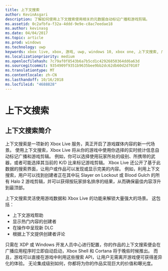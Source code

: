 ```yaml
---
title: 上下文搜索
author: KevinAsgari
description: 了解如何使用上下文搜索使用相关的元数据自动标记广播和游戏剪辑。
ms.assetid: 0c2afbfa-f32a-4ddd-9e9e-c8ac7eedae18
ms.author: kevinasg
ms.date: 04/04/2017
ms.topic: article
ms.prod: windows
ms.technology: uwp
keywords: xbox live, xbox, 游戏, uwp, windows 10, xbox one, 上下文搜索, 广播, 游戏剪辑
ms.localizationpriority: medium
ms.openlocfilehash: 7c79af0f8543b6a7b5cd1c42926850364dd6a63d
ms.sourcegitcommit: 9354909f9351b9635bee9bb2dc62db60d2d70107
ms.translationtype: MT
ms.contentlocale: zh-CN
ms.lasthandoff: 10/16/2018
ms.locfileid: "4688828"
---
```

# <a name="contextual-search"></a>上下文搜索

## <a name="introducing-contextual-search"></a>上下文搜索简介
上下文搜索是一项新的 Xbox Live 服务，真正开启了游戏媒体内容的新一代场景。  使用上下文搜索，Xbox Live 将从你的游戏中使用你选择的实时统计信息自动标记广播和游戏剪辑。 例如，你可以选择使用玩家所处的级别、所携带的武器，或者可能选择其当前的 K/D 比来标记游戏剪辑。  Xbox Live 还公开了基于此数据的搜索界面，让用户或作品可以发现或显示完美的内容。  例如，利用上下文搜索，用户可以找到创建者正在其中玩 Slayer on Lockout 或 Blood Gulch 的所有 Halo 2 游戏剪辑，并可以获得按玩家排名排序的结果，从而确保最佳内容浮升到最顶部。  

上下文搜索灵活使用游戏数据和 Xbox Live 的功能来解锁大量强大的场景。  这包括：

* 上下文游戏帮助
* 显示热门内容的创建者
* 在操作中呈现新 DLC
* 根据上下文提供创建者评论

只需在 XDP 或 Windows 开发人员中心进行配置，你的作品的上下文搜索便会在广播应用程序时立即自动启动，Xbox Shell 和 Cortana 将于晚些时候推出。  而且，游戏可以直接在游戏中利用这些搜索 API，让用户无需离开游戏便可获得差异化的体验。  无论集成级别如何，你都将为你的作品实现巨大的价值和曝光度。
